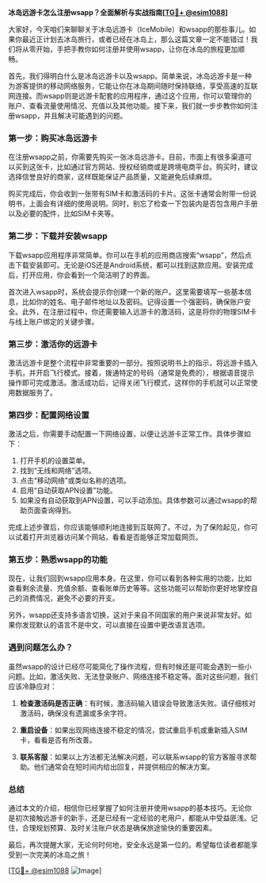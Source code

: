 **冰岛远游卡怎么注册wsapp？全面解析与实战指南[[TG💪+ @esim1088](https://t.me/s/esim1088)]**

大家好，今天咱们来聊聊关于冰岛远游卡（IceMobile）和wsapp的那些事儿。如果你最近正计划去冰岛旅行，或者已经在冰岛上，那么这篇文章一定不能错过！我们将从零开始，手把手教你如何注册并使用wsapp，让你在冰岛的旅程更加顺畅。

首先，我们得明白什么是冰岛远游卡以及wsapp。简单来说，冰岛远游卡是一种为游客提供的移动网络服务，它能让你在冰岛期间随时保持联络，享受高速的互联网连接。而wsapp则是远游卡配套的应用程序，通过这个应用，你可以管理你的账户、查看流量使用情况、充值以及其他功能。接下来，我们就一步步教你如何注册wsapp，并且解决可能遇到的问题。

### 第一步：购买冰岛远游卡

在注册wsapp之前，你需要先购买一张冰岛远游卡。目前，市面上有很多渠道可以买到这张卡，比如通过官方网站、授权经销商或是跨境电商平台。购买时，建议选择信誉良好的商家，这样既能保证产品质量，又能避免后续麻烦。

购买完成后，你会收到一张带有SIM卡和激活码的卡片。这张卡通常会附带一份说明书，上面会有详细的使用说明。同时，别忘了检查一下包装内是否包含用户手册以及必要的配件，比如SIM卡夹等。

### 第二步：下载并安装wsapp

下载wsapp应用程序非常简单。你可以在手机的应用商店搜索“wsapp”，然后点击下载安装即可。无论是iOS还是Android系统，都可以找到这款应用。安装完成后，打开应用，你会看到一个简洁明了的界面。

首次进入wsapp时，系统会提示你创建一个新的账户。这里需要填写一些基本信息，比如你的姓名、电子邮件地址以及密码。记得设置一个强密码，确保账户安全。此外，在注册过程中，你还需要输入远游卡的激活码，这是将你的物理SIM卡与线上账户绑定的关键步骤。

### 第三步：激活你的远游卡

激活远游卡是整个流程中非常重要的一部分。按照说明书上的指示，将远游卡插入手机，并开启飞行模式。接着，拨通特定的号码（通常是免费的），根据语音提示操作即可完成激活。激活成功后，记得关闭飞行模式，这样你的手机就可以正常使用数据服务了。

### 第四步：配置网络设置

激活之后，你需要手动配置一下网络设置，以便让远游卡正常工作。具体步骤如下：

1. 打开手机的设置菜单。
2. 找到“无线和网络”选项。
3. 点击“移动网络”或类似名称的选项。
4. 启用“自动获取APN设置”功能。
5. 如果没有自动获取到APN设置，可以手动添加。具体参数可以通过wsapp的帮助页面查询得到。

完成上述步骤后，你应该能够顺利地连接到互联网了。不过，为了保险起见，你可以试着打开浏览器访问某个网站，看看是否能够正常加载网页。

### 第五步：熟悉wsapp的功能

现在，让我们回到wsapp应用本身。在这里，你可以看到各种实用的功能，比如查看剩余流量、充值余额、查看账单历史等等。这些功能可以帮助你更好地掌控自己的消费情况，避免不必要的开支。

另外，wsapp还支持多语言切换，这对于来自不同国家的用户来说非常友好。如果你发现默认的语言不是中文，可以直接在设置中更改语言选项。

### 遇到问题怎么办？

虽然wsapp的设计已经尽可能简化了操作流程，但有时候还是可能会遇到一些小问题。比如，激活失败、无法登录账户、网络连接不稳定等。面对这些问题，我们应该冷静应对：

1. **检查激活码是否正确**：有时候，激活码输入错误会导致激活失败。请仔细核对激活码，确保没有遗漏或多余字符。
   
2. **重启设备**：如果出现网络连接不稳定的情况，尝试重启手机或重新插入SIM卡，看看是否有所改善。

3. **联系客服**：如果以上方法都无法解决问题，可以联系wsapp的官方客服寻求帮助。他们通常会在短时间内给出回复，并提供相应的解决方案。

### 总结

通过本文的介绍，相信你已经掌握了如何注册并使用wsapp的基本技巧。无论你是初次接触远游卡的新手，还是已经有一定经验的老用户，都能从中受益匪浅。记住，合理规划预算、及时关注账户状态是确保旅途愉快的重要因素。

最后，再次提醒大家，无论何时何地，安全永远是第一位的。希望每位读者都能享受到一次完美的冰岛之旅！

[[TG💪+ @esim1088](https://t.me/s/esim1088) ![Image](https://i.postimg.cc/4NQfJmqS/Snipaste-2025-05-13-00-14-12.png)]
